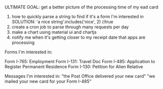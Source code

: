 ULTIMATE GOAL: get a better picture of the processing time of my ead card 


1. how to quickly parse a string to find if it's a form I'm interested in 
    SOLUTION: 'a nice string'.includes('nice', 2) //true
2. create a cron job to parse through many requests per day 
3. make a chart using material ui and chartjs 
4. notify me when it's getting closer to my receipt date that apps are processing 


Forms I'm interested in: 

Form I-765: Employment 
Form I-131: Travel Doc
Form I-485: Application to Register Permanent Residence
Form I-130: Petition for Alien Relative

Messages I'm interested in: 
"the Post Office delivered your new card"
"we mailed your new card for your Form I-485"